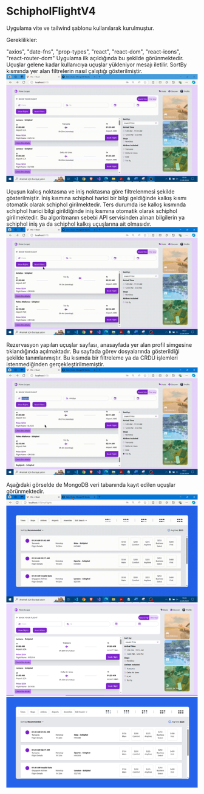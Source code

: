 # SchipholFlightV4

Uygulama vite ve tailwind şablonu kullanılarak kurulmuştur.

Gereklilikler:
 
 "axios",    "date-fns",    "prop-types",    "react",    "react-dom",    "react-icons",    "react-router-dom"
 Uygulama ilk açıldığında bu şekilde görünmektedir. Uçuşlar gelene kadar kullanıcıya uçuşlar yükleniyor mesajı iletilir. SortBy kısmında yer alan filtrelerin nasıl çalıştığı gösterilmiştir.
 ![Demo GIF](https://github.com/kudretkrbyk/SchipholFlightV4/blob/main/client/src/assets/GIFS/output000.gif)

 
 Uçuşun kalkış noktasına ve iniş noktasına göre filtrelenmesi şekilde gösterilmiştir. İniş kısmına schiphol harici bir bilgi geldiğinde kalkış kısmı otomatik olarak schiphol girilmektedir. Ters durumda ise kalkış kısmında schiphol harici bilgi girildiğinde iniş kısmına otomatik olarak schiphol girilmektedir. Bu algoritmanın sebebi API servisinden alınan bilgilerin ya schiphol iniş ya da schiphol kalkış uçuşlarına ait olmasıdır. 
 ![Demo GIF](https://github.com/kudretkrbyk/SchipholFlightV4/blob/main/client/src/assets/GIFS/output001.gif)
 
 Rezervasyon yapılan uçuşlar sayfası, anasayfada yer alan profil simgesine tıklandığında açılmaktadır. Bu sayfada görev dosyalarında gösterildiği şekilde tanımlanmıştır. Bu kısımda bir filtreleme ya da CRDU işlemleri istenmediğinden gerçekleştirilmemiştir. 
 ![Demo GIF](https://github.com/kudretkrbyk/SchipholFlightV4/blob/main/client/src/assets/GIFS/output002.gif)
 
 Aşağıdaki görselde de MongoDB veri tabanında kayıt edilen uçuşlar görünmektedir. 
 ![Demo GIF](https://github.com/kudretkrbyk/SchipholFlightV4/blob/main/client/src/assets/GIFS/output003.gif)
 ![image](https://github.com/kudretkrbyk/SchipholFlightV4/blob/main/client/src/assets/SSImages/anasayfa.PNG)
 ![image](https://github.com/kudretkrbyk/SchipholFlightV4/blob/main/client/src/assets/SSImages/ucuslar.PNG)